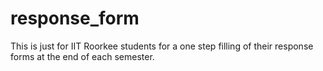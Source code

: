 # response_form
This is just for IIT Roorkee students for a one step filling of their response forms at the end of each semester.
